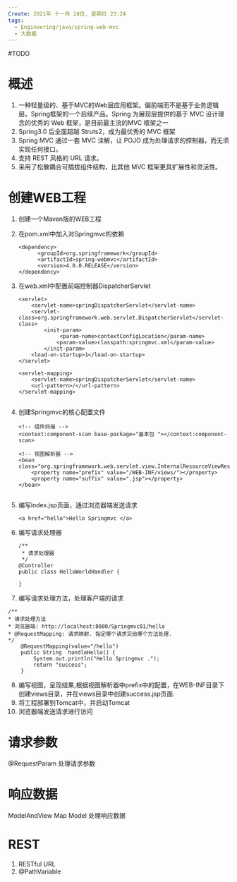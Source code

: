 ```yaml
---
Create: 2021年 十一月 28日, 星期日 23:24
tags: 
  - Engineering/java/spring-web-mvc
  - 大数据
---
```

#TODO 

# 概述
1. 一种轻量级的、基于MVC的Web层应用框架。偏前端而不是基于业务逻辑层。Spring框架的一个后续产品。Spring 为展现层提供的基于 MVC 设计理念的优秀的 Web 框架，是目前最主流的MVC 框架之一
2. Spring3.0 后全面超越 Struts2，成为最优秀的 MVC 框架
3. Spring MVC 通过一套 MVC 注解，让 POJO 成为处理请求的控制器，而无须实现任何接口。
4. 支持 REST 风格的 URL 请求。
5.  采用了松散耦合可插拔组件结构，比其他 MVC 框架更具扩展性和灵活性。

# 创建WEB工程
1.  创建一个Maven版的WEB工程
2.  在pom.xml中加入对Springmvc的依赖
	```
	<dependency>
		  <groupId>org.springframework</groupId>
		  <artifactId>spring-webmvc</artifactId>
		  <version>4.0.0.RELEASE</version>
	</dependency>

	```

3. 在web.xml中配置前端控制器DispatcherServlet
	```
	<servlet>
		<servlet-name>springDispatcherServlet</servlet-name>
		<servlet-class>org.springframework.web.servlet.DispatcherServlet</servlet-class>
			<init-param>
				 <param-name>contextConfigLocation</param-name>
				<param-value>classpath:springmvc.xml</param-value>
			</init-param>
		<load-on-startup>1</load-on-startup>
	</servlet>

	<servlet-mapping>
		<servlet-name>springDispatcherServlet</servlet-name>
		<url-pattern>/</url-pattern>
	</servlet-mapping>


	```
4. 创建Springmvc的核心配置文件
	```
	<!-- 组件扫描 -->
	<context:component-scan base-package="基本包 "></context:component-scan>

	<!-- 视图解析器 -->
	<bean class="org.springframework.web.servlet.view.InternalResourceViewResolver">
		<property name="prefix" value="/WEB-INF/views/"></property>
		<property name="suffix" value=".jsp"></property>
	</bean>


	```
5. 编写index.jsp页面，通过浏览器端发送请求
	```
	<a href="hello">Hello Springmvc </a>
	```

6. 编写请求处理器
	```
	/**
	 * 请求处理器
	 */
	@Controller
	public class HelloWorldHandler {

	}
	```
7. 编写请求处理方法，处理客户端的请求
```
/**
* 请求处理方法
* 浏览器端: http://localhost:8080/Springmvc01/hello
* @RequestMapping: 请求映射. 指定哪个请求交给哪个方法处理.
*/
	@RequestMapping(value="/hello")
	public String  handleHello() {
		System.out.println("Hello Springmvc .");
		return "success";
	}

```

8. 编写视图，呈现结果,根据视图解析器中prefix中的配置，在WEB-INF目录下创建views目录，并在views目录中创建success.jsp页面.
9. 将工程部署到Tomcat中，并启动Tomcat
10. 浏览器端发送请求进行访问

# 请求参数
@RequestParam 处理请求参数

# 响应数据
ModelAndView  Map  Model  处理响应数据

# REST
1. RESTful  URL
2. @PathVariable 